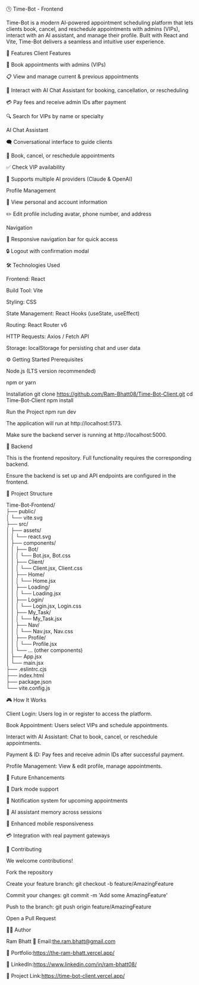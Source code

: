 🕒 Time-Bot - Frontend

Time-Bot is a modern AI-powered appointment scheduling platform that lets clients book, cancel, and reschedule appointments with admins (VIPs), interact with an AI assistant, and manage their profile. Built with React and Vite, Time-Bot delivers a seamless and intuitive user experience.

🚀 Features
Client Features

📅 Book appointments with admins (VIPs)

📋 View and manage current & previous appointments

💬 Interact with AI Chat Assistant for booking, cancellation, or rescheduling

💳 Pay fees and receive admin IDs after payment

🔍 Search for VIPs by name or specialty

AI Chat Assistant

🗨️ Conversational interface to guide clients

📅 Book, cancel, or reschedule appointments

✅ Check VIP availability

🤖 Supports multiple AI providers (Claude & OpenAI)

Profile Management

👤 View personal and account information

✏️ Edit profile including avatar, phone number, and address

Navigation

🧭 Responsive navigation bar for quick access

🔒 Logout with confirmation modal

🛠️ Technologies Used

Frontend: React

Build Tool: Vite

Styling: CSS

State Management: React Hooks (useState, useEffect)

Routing: React Router v6

HTTP Requests: Axios / Fetch API

Storage: localStorage for persisting chat and user data

⚙️ Getting Started
Prerequisites

Node.js (LTS version recommended)

npm or yarn

Installation
git clone https://github.com/Ram-Bhatt08/Time-Bot-Client.git
cd Time-Bot-Client
npm install

Run the Project
npm run dev


The application will run at http://localhost:5173.

Make sure the backend server is running at http://localhost:5000.

🔗 Backend

This is the frontend repository. Full functionality requires the corresponding backend.

Ensure the backend is set up and API endpoints are configured in the frontend.

📂 Project Structure

Time-Bot-Frontend/ <br>
├── public/ <br>
│   └── vite.svg <br>
├── src/ <br>
│   ├── assets/ <br>
│   │   └── react.svg <br>
│   ├── components/ <br>
│   │   ├── Bot/ <br>
│   │   │   └── Bot.jsx, Bot.css <br>
│   │   ├── Client/ <br>
│   │   │   └── Client.jsx, Client.css <br>
│   │   ├── Home/ <br>
│   │   │   └── Home.jsx <br>
│   │   ├── Loading/<br>
│   │   │   └── Loading.jsx <br>
│   │   ├── Login/ <br>
│   │   │   └── Login.jsx, Login.css <br>
│   │   ├── My_Task/ <br>
│   │   │   └── My_Task.jsx <br>
│   │   ├── Nav/ <br>
│   │   │   └── Nav.jsx, Nav.css <br>
│   │   ├── Profile/ <br>
│   │   │   └── Profile.jsx <br>
│   │   └── ... (other components) <br>
│   ├── App.jsx <br>
│   └── main.jsx <br>
├── .eslintrc.cjs <br>
├── index.html <br>
├── package.json <br>
└── vite.config.js <br>


🎮 How It Works

Client Login: Users log in or register to access the platform.

Book Appointment: Users select VIPs and schedule appointments.

Interact with AI Assistant: Chat to book, cancel, or reschedule appointments.

Payment & ID: Pay fees and receive admin IDs after successful payment.

Profile Management: View & edit profile, manage appointments.

📝 Future Enhancements

🌙 Dark mode support

🔔 Notification system for upcoming appointments

🧠 AI assistant memory across sessions

📱 Enhanced mobile responsiveness

💳 Integration with real payment gateways

🤝 Contributing

We welcome contributions!

Fork the repository

Create your feature branch: git checkout -b feature/AmazingFeature

Commit your changes: git commit -m 'Add some AmazingFeature'

Push to the branch: git push origin feature/AmazingFeature

Open a Pull Request

👨‍💻 Author

Ram Bhatt
📧 Email:the.ram.bhatt@gmail.com

🔗 Portfolio:https://the-ram-bhatt.vercel.app/

💼 LinkedIn:https://www.linkedin.com/in/ram-bhatt08/

🐙 Project Link:https://time-bot-client.vercel.app/
